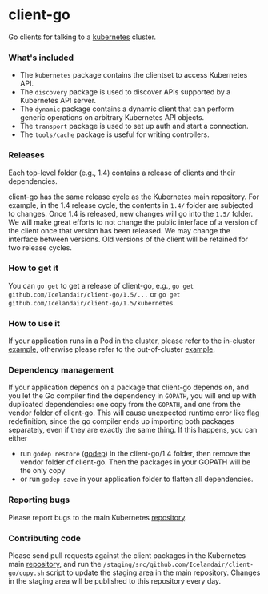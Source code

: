 # client-go

Go clients for talking to a [kubernetes](http://kubernetes.io/) cluster.

### What's included

* The `kubernetes` package contains the clientset to access Kubernetes API.
* The `discovery` package is used to discover APIs supported by a Kubernetes API server.
* The `dynamic` package contains a dynamic client that can perform generic operations on arbitrary Kubernetes API objects.
* The `transport` package is used to set up auth and start a connection.
* The `tools/cache` package is useful for writing controllers.

### Releases

Each top-level folder (e.g., 1.4) contains a release of clients and their dependencies.

client-go has the same release cycle as the Kubernetes main repository. For example, in the 1.4 release cycle, the contents in `1.4/` folder are subjected to changes. Once 1.4 is released, new changes will go into the `1.5/` folder. We will make great efforts to not change the public interface of a version of the client once that version has been released. We may change the interface between versions. Old versions of the client will be retained for two release cycles.

### How to get it

You can `go get` to get a release of client-go, e.g., `go get github.com/Icelandair/client-go/1.5/...` or `go get github.com/Icelandair/client-go/1.5/kubernetes`.

### How to use it

If your application runs in a Pod in the cluster, please refer to the in-cluster [example](examples/in-cluster/main.go), otherwise please refer to the out-of-cluster [example](examples/out-of-cluster/main.go).

### Dependency management

If your application depends on a package that client-go depends on, and you let the Go compiler find the dependency in `GOPATH`, you will end up with duplicated dependencies: one copy from the `GOPATH`, and one from the vendor folder of client-go. This will cause unexpected runtime error like flag redefinition, since the go compiler ends up importing both packages separately, even if they are exactly the same thing. If this happens, you can either
* run `godep restore` ([godep](https://github.com/tools/godep)) in the client-go/1.4 folder, then remove the vendor folder of client-go. Then the packages in your GOPATH will be the only copy
* or run `godep save` in your application folder to flatten all dependencies.

### Reporting bugs

Please report bugs to the main Kubernetes [repository](https://github.com/kubernetes/kubernetes/issues/new).

### Contributing code
Please send pull requests against the client packages in the Kubernetes main [repository](https://github.com/kubernetes/kubernetes), and run the `/staging/src/github.com/Icelandair/client-go/copy.sh` script to update the staging area in the main repository. Changes in the staging area will be published to this repository every day.

